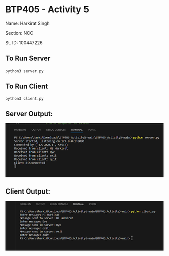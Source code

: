 # BTP405 - Activity 5
Name: Harkirat Singh

Section: NCC

St. ID: 100447226


## To Run Server
```
python3 server.py
```

## To Run Client
```
python3 client.py
```


## Server Output:

![serverOutput](image.png)




## Client Output:

![clientOutput](image-1.png)



